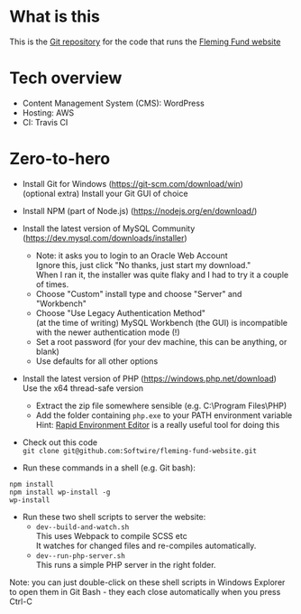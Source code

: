 # What is this
This is the [Git repository](https://en.wikipedia.org/wiki/Git) for the code that runs the [Fleming Fund website](http://www.flemingfund.org)

# Tech overview
* Content Management System (CMS): WordPress
* Hosting: AWS
* CI: Travis CI

# Zero-to-hero
* Install Git for Windows (https://git-scm.com/download/win)  
  (optional extra) Install your Git GUI of choice

* Install NPM (part of Node.js) (https://nodejs.org/en/download/)

* Install the latest version of MySQL Community (https://dev.mysql.com/downloads/installer)
  * Note: it asks you to login to an Oracle Web Account  
    Ignore this, just click "No thanks, just start my download."  
    When I ran it, the installer was quite flaky and I had to try it a couple of times.
  * Choose "Custom" install type and choose "Server" and "Workbench"
  * Choose "Use Legacy Authentication Method"  
    (at the time of writing) MySQL Workbench (the GUI) is incompatible with the newer authentication mode (!)
  * Set a root password (for your dev machine, this can be anything, or blank)
  * Use defaults for all other options

* Install the latest version of PHP (https://windows.php.net/download)  
  Use the x64 thread-safe version
  * Extract the zip file somewhere sensible (e.g. C:\Program Files\PHP)
  * Add the folder containing `php.exe` to your PATH environment variable  
    Hint: [Rapid Environment Editor](https://www.rapidee.com/en/download) is a really useful tool for doing this

* Check out this code  
  `git clone git@github.com:Softwire/fleming-fund-website.git`

* Run these commands in a shell (e.g. Git bash):
```
npm install
npm install wp-install -g
wp-install
```

* Run these two shell scripts to server the website:
  * `dev--build-and-watch.sh`  
  This uses Webpack to compile SCSS etc  
  It watches for changed files and re-compiles automatically.
  * `dev--run-php-server.sh`  
  This runs a simple PHP server in the right folder.

Note: you can just double-click on these shell scripts in Windows Explorer to open them in Git Bash - they each close automatically when you press Ctrl-C

